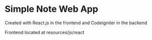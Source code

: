 # Simple Note Web App
Created with React.js in the frontend and Codeigniter in the backend




Frontend located at resources/js/react
